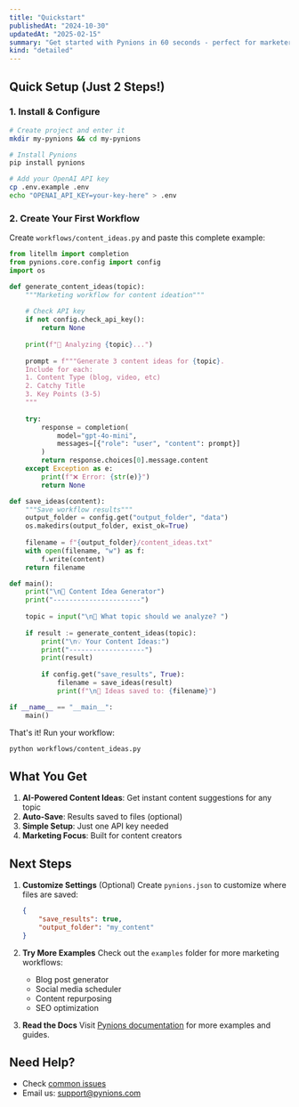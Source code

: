 ```yaml
---
title: "Quickstart"
publishedAt: "2024-10-30"
updatedAt: "2025-02-15"
summary: "Get started with Pynions in 60 seconds - perfect for marketers!"
kind: "detailed"
---
```


## Quick Setup (Just 2 Steps!)

### 1. Install & Configure

```bash
# Create project and enter it
mkdir my-pynions && cd my-pynions

# Install Pynions
pip install pynions

# Add your OpenAI API key
cp .env.example .env
echo "OPENAI_API_KEY=your-key-here" > .env
```

### 2. Create Your First Workflow

Create `workflows/content_ideas.py` and paste this complete example:

```python
from litellm import completion
from pynions.core.config import config
import os

def generate_content_ideas(topic):
    """Marketing workflow for content ideation"""
    
    # Check API key
    if not config.check_api_key():
        return None
        
    print(f"🎯 Analyzing {topic}...")
    
    prompt = f"""Generate 3 content ideas for {topic}.
    Include for each:
    1. Content Type (blog, video, etc)
    2. Catchy Title
    3. Key Points (3-5)
    """
    
    try:
        response = completion(
            model="gpt-4o-mini",
            messages=[{"role": "user", "content": prompt}]
        )
        return response.choices[0].message.content
    except Exception as e:
        print(f"❌ Error: {str(e)}")
        return None

def save_ideas(content):
    """Save workflow results"""
    output_folder = config.get("output_folder", "data")
    os.makedirs(output_folder, exist_ok=True)
    
    filename = f"{output_folder}/content_ideas.txt"
    with open(filename, "w") as f:
        f.write(content)
    return filename

def main():
    print("\n🎯 Content Idea Generator")
    print("----------------------")
    
    topic = input("\n📝 What topic should we analyze? ")
    
    if result := generate_content_ideas(topic):
        print("\n💡 Your Content Ideas:")
        print("-------------------")
        print(result)
        
        if config.get("save_results", True):
            filename = save_ideas(result)
            print(f"\n💾 Ideas saved to: {filename}")

if __name__ == "__main__":
    main()
```

That's it! Run your workflow:
```bash
python workflows/content_ideas.py
```

## What You Get

1. **AI-Powered Content Ideas**: Get instant content suggestions for any topic
2. **Auto-Save**: Results saved to files (optional)
3. **Simple Setup**: Just one API key needed
4. **Marketing Focus**: Built for content creators

## Next Steps

1. **Customize Settings** (Optional)
   Create `pynions.json` to customize where files are saved:
   ```json
   {
       "save_results": true,
       "output_folder": "my_content"
   }
   ```

2. **Try More Examples**
   Check out the `examples` folder for more marketing workflows:
   - Blog post generator
   - Social media scheduler
   - Content repurposing
   - SEO optimization

3. **Read the Docs**
   Visit [Pynions documentation](https://pynions.com/docs) for more examples and guides.

## Need Help?
- Check [common issues](https://pynions.com/docs/debugging)
- Email us: support@pynions.com
